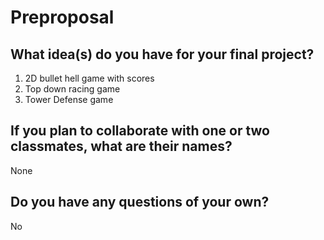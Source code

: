 # Preproposal

## What idea(s) do you have for your final project?

1. 2D bullet hell game with scores
2. Top down racing game
3. Tower Defense game

## If you plan to collaborate with one or two classmates, what are their names?

None

## Do you have any questions of your own?

No
